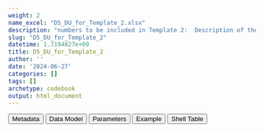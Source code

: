 ```yaml
---
weight: 2
name_excel: "D5_DU_for_Template_2.xlsx"
description: "numbers to be included in Template 2:  Description of the time period between MS diagnosis (MS diagnosis date=the date on which the algorithm becomes positive) and pregnancy in D3_DU_PREGNANCY-COHORT_variables if after or during MS diagnosis"
slug: "D5_DU_for_Template_2"
datetime: 1.7194827e+09
title: D5_DU_for_Template_2
author: ''
date: '2024-06-27'
categories: []
tags: []
archetype: codebook
output: html_document
---
```


<script src="/rmarkdown-libs/core-js/shim.min.js"></script>
<script src="/rmarkdown-libs/react/react.min.js"></script>
<script src="/rmarkdown-libs/react/react-dom.min.js"></script>
<script src="/rmarkdown-libs/reactwidget/react-tools.js"></script>
<script src="/rmarkdown-libs/htmlwidgets/htmlwidgets.js"></script>
<link href="/rmarkdown-libs/reactable/reactable.css" rel="stylesheet" />
<script src="/rmarkdown-libs/reactable-binding/reactable.js"></script>
<div class="tab">
<button class="tablinks" onclick="openCity(event, &#39;Metadata&#39;)" id="defaultOpen">Metadata</button>
<button class="tablinks" onclick="openCity(event, &#39;Data Model&#39;)">Data Model</button>
<button class="tablinks" onclick="openCity(event, &#39;Parameters&#39;)">Parameters</button>
<button class="tablinks" onclick="openCity(event, &#39;Example&#39;)">Example</button>
<button class="tablinks" onclick="openCity(event, &#39;Shell Table&#39;)">Shell Table</button>
</div>
<div id="Metadata" class="tabcontent">
<div id="htmlwidget-1" class="reactable html-widget" style="width:auto;height:600px;"></div>
<script type="application/json" data-for="htmlwidget-1">{"x":{"tag":{"name":"Reactable","attribs":{"data":{"medatata_name":["Name of the dataset","Content of the dataset","Unit of observation","Dataset where the list of UoOs is fully listed and with 1 record per UoO","How many observations per UoO","NxUoO","Variables capturing the UoO","Primary key","Parameters",null,null,null,null,null,null,null,null,null,null,null],"metadata_content":["D5_DU_for_Template_2","numbers to be included in Template 2:  Description of the time period between MS diagnosis (MS diagnosis date=the date on which the algorithm becomes positive) and pregnancy in D3_DU_PREGNANCY-COHORT_variables if after or during MS diagnosis","only one unit: the stratum of pregnancies in the study where the woman has MS ever during the study period","itself","1","1","column_identifier","column_identifier",null,null,null,null,null,null,null,null,null,null,null,null]},"columns":[{"id":"medatata_name","name":"medatata_name","type":"character"},{"id":"metadata_content","name":"metadata_content","type":"character"}],"sortable":false,"searchable":true,"pagination":false,"highlight":true,"bordered":true,"striped":true,"style":{"maxWidth":1800},"height":"600px","dataKey":"5cbb9df8c6da28637170fbc70e3dd2a6"},"children":[]},"class":"reactR_markup"},"evals":[],"jsHooks":[]}</script>
</div>
<div id="Data Model" class="tabcontent">
<div id="htmlwidget-2" class="reactable html-widget" style="width:auto;height:600px;"></div>
<script type="application/json" data-for="htmlwidget-2">{"x":{"tag":{"name":"Reactable","attribs":{"data":{"Variable":["column_identifier","n1","n2","n3","n4","n5",null,null,null,null,null,null,null,null,null,null,null,null,null,null],"Description":["identifier of the column in the shell table Template 1","number of pregnancies in the stratum","number of pregnancies in the stratum whose woman was diagnosed more than 12 months prior to pregnancy","number of pregnancies in the stratum whose woman was diagnosed 3-12 months prior to pregnancy","number of pregnancies in the stratum whose woman was diagnosed 0-3 months prior to pregnancy","number of pregnancies in the stratum whose woman was diagnosed  during pregnancy",null,null,null,null,null,null,null,null,null,null,null,null,null,null],"Format":["int","int","int","int","int","int",null,null,null,null,null,null,null,null,null,null,null,null,null,null],"Vocabulary":["1 = pregnancies in the study where the woman has MS ever during the study",null,null,null,null,null,null,null,null,null,null,null,null,null,null,null,null,null,null,null],"Parameters":[null,null,null,null,null,null,null,null,null,null,null,null,null,null,null,null,null,null,null,null],"Notes and examples":[null,null,null,null,null,null,null,null,null,null,null,null,null,null,null,null,null,null,null,null],"Source tables and variables":["D3_DU_MS-PREGNANCY-COHORT_variables","D3_DU_MS-PREGNANCY-COHORT_variables","D3_DU_MS-PREGNANCY-COHORT_variables","D3_DU_MS-PREGNANCY-COHORT_variables","D3_DU_MS-PREGNANCY-COHORT_variables","D3_DU_MS-PREGNANCY-COHORT_variables",null,null,null,null,null,null,null,null,null,null,null,null,null,null],"Retrieved":[null,null,null,null,null,null,null,null,null,null,null,null,null,null,null,null,null,null,null,null],"Created":["yes","yes","yes","yes","yes","yes",null,null,null,null,null,null,null,null,null,null,null,null,null,null],"Algorithm_id":[null,null,null,null,null,null,null,null,null,null,null,null,null,null,null,null,null,null,null,null],"Rule":["1 = all pregnacies in D3_DU_PREGNANCY-COHORT_variables having has_MS_ever == 1","count pregnacies in D3_DU_PREGNANCY-COHORT_variables having has_MS_ever == 1","count pregnacies in D3_DU_PREGNANCY-COHORT_variables having has_MS_ever == 1 and pregnancy_with_MS_detail = \"long before pregnancy\"","count pregnacies in D3_DU_PREGNANCY-COHORT_variables having has_MS_ever == 1 and pregnancy_with_MS_detail = \"recently before pregnancy\"","count pregnacies in D3_DU_PREGNANCY-COHORT_variables having has_MS_ever == 1 and pregnancy_with_MS_detail = right before pregnancy\"","count pregnacies in D3_DU_PREGNANCY-COHORT_variables having has_MS_ever == 1 and (pregnancy_with_MS_detail = \"during pregnancy\" or pregnancy_with_MS_detail = \"right after pregnancy\")",null,null,null,null,null,null,null,null,null,null,null,null,null,null]},"columns":[{"id":"Variable","name":"Variable","type":"character"},{"id":"Description","name":"Description","type":"character"},{"id":"Format","name":"Format","type":"character"},{"id":"Vocabulary","name":"Vocabulary","type":"character"},{"id":"Parameters","name":"Parameters","type":"logical"},{"id":"Notes and examples","name":"Notes and examples","type":"logical"},{"id":"Source tables and variables","name":"Source tables and variables","type":"character"},{"id":"Retrieved","name":"Retrieved","type":"logical"},{"id":"Created","name":"Created","type":"character"},{"id":"Algorithm_id","name":"Algorithm_id","type":"logical"},{"id":"Rule","name":"Rule","type":"character"}],"sortable":false,"searchable":true,"pagination":false,"highlight":true,"bordered":true,"striped":true,"style":{"maxWidth":1800},"height":"600px","dataKey":"2a82f65f83b4959f8c0025d97df4e8ab"},"children":[]},"class":"reactR_markup"},"evals":[],"jsHooks":[]}</script>
</div>
<div id="Parameters" class="tabcontent">
<div id="htmlwidget-3" class="reactable html-widget" style="width:auto;height:600px;"></div>
<script type="application/json" data-for="htmlwidget-3">{"x":{"tag":{"name":"Reactable","attribs":{"data":{"Parameter":[null,null,null,null,null,null,null,null,null,null,null,null,null,null,null,null,null,null,null,null],"Value":[null,null,null,null,null,null,null,null,null,null,null,null,null,null,null,null,null,null,null,null]},"columns":[{"id":"Parameter","name":"Parameter","type":"logical"},{"id":"Value","name":"Value","type":"logical"}],"sortable":false,"searchable":true,"pagination":false,"highlight":true,"bordered":true,"striped":true,"style":{"maxWidth":1800},"height":"600px","dataKey":"5a3e224ffdd66e81b7737d629c65f7ec"},"children":[]},"class":"reactR_markup"},"evals":[],"jsHooks":[]}</script>
</div>
<div id="Example" class="tabcontent">
<div id="htmlwidget-4" class="reactable html-widget" style="width:auto;height:600px;"></div>
<script type="application/json" data-for="htmlwidget-4">{"x":{"tag":{"name":"Reactable","attribs":{"data":{"n1_1":[null,null,null,null,null,null,null,null,null,null,null,null,null,null,null,null,null,null,null,null]},"columns":[{"id":"n1_1","name":"n1_1","type":"logical"}],"sortable":false,"searchable":true,"pagination":false,"highlight":true,"bordered":true,"striped":true,"style":{"maxWidth":1800},"height":"600px","dataKey":"36b1b30723994782ff84b75dcf7bc4df"},"children":[]},"class":"reactR_markup"},"evals":[],"jsHooks":[]}</script>
</div>
<div id="Shell Table" class="tabcontent">
<div id="htmlwidget-5" class="reactable html-widget" style="width:auto;height:600px;"></div>
<script type="application/json" data-for="htmlwidget-5">{"x":{"tag":{"name":"Reactable","attribs":{"data":{"Date of MS diagnosis ":[null,"More than 12 months prior to pregnancy","3-12 months prior to pregnancy","0-3 months prior to pregnancy","during pregnancy",null,null,null,null,null,null,null,null,null,null,null,null,null,null,null],"Number of pregnancies N (%)":["n_1","n_2","n_3","n_4","n_5",null,null,null,null,null,null,null,null,null,null,null,null,null,null,null]},"columns":[{"id":"Date of MS diagnosis ","name":"Date of MS diagnosis ","type":"character"},{"id":"Number of pregnancies N (%)","name":"Number of pregnancies N (%)","type":"character"}],"sortable":false,"searchable":true,"pagination":false,"highlight":true,"bordered":true,"striped":true,"style":{"maxWidth":1800},"height":"600px","dataKey":"be2bb39e5444e145ecba28b3adf8da34"},"children":[]},"class":"reactR_markup"},"evals":[],"jsHooks":[]}</script>
</div>
